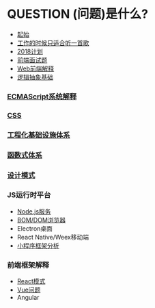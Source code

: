 # **QUESTION** (问题)是什么?
- [起始](起始.md)
- [工作的时候只适合听一首歌](工作的时候只适合听一首歌.md)
- [2018计划](2018计划.md)
- [前端面试题](前端面试题.md)
- [Web前端解释](Web前端解释.md)
- [逻辑抽象基础](逻辑抽象基础.md)
### [ECMAScript系统解释](ECMAScript系统解释/README.md)
### [CSS](CSS/CSS布局.md)
### [工程化基础设施体系](工程化基础设施体系/README.md)
### [函数式体系](函数式/函数式特征.md)
### [设计模式](设计模式/README.md)
### JS运行时平台
- [Node.js服务](NodeJS/README.md)
- [BOM/DOM浏览器](浏览器/README.md)
- Electron桌面
- React Native/Weex移动端
- [小程序框架分析](小程序/小程序框架分析.md)
### 前端框架解释
- [React模式](React模式/README.md)
- [Vue问题](Vue模式/README.md)
- Angular
